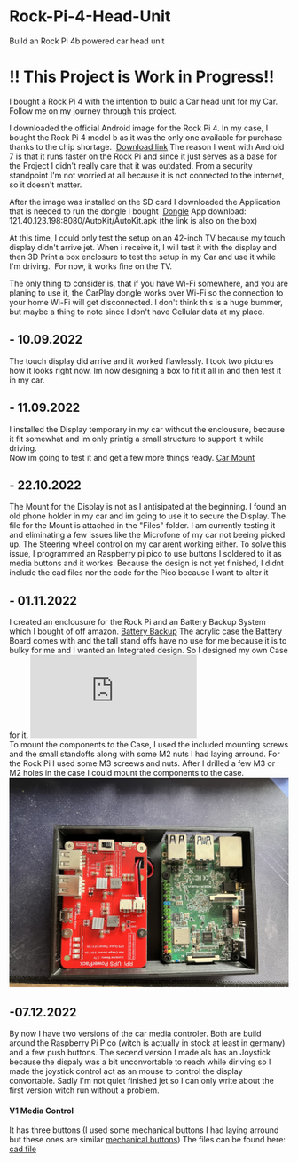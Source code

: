 # Rock-Pi-4-Head-Unit
Build an Rock Pi 4b powered car head unit

# !! This Project is Work in Progress!!

I bought a Rock Pi 4 with the intention to build a Car head unit for my Car. 
Follow me on my journey through this project. 

I downloaded the official Android image for the Rock Pi 4. In my case, I bought the Rock Pi 4 model b as it was the only one available for purchase thanks to the chip shortage. 
[Download link](https://rock.sh/rockpi-android7-download)
The reason I went with Android 7 is that it runs faster on the Rock Pi and since it just serves as a base for the Project I didn't really care that it was outdated. From a security standpoint I'm not worried at all because it is not connected to the internet, so it doesn't matter. 

After the image was installed on the SD card I downloaded the Application that is needed to run the dongle I bought 
[Dongle](ttps://amzn.eu/d/6gC4eBJ)
App download: 121.40.123.198:8080/AutoKit/AutoKit.apk (the link is also on the box)

At this time, I could only test the setup on an 42-inch TV because my touch display didn't arrive jet. When i receive it, I will test it with the display and then 3D Print a box enclosure to test the setup in my Car and use it while I'm driving. 
For now, it works fine on the TV. 

The only thing to consider is, that if you have Wi-Fi somewhere, and you are planing to use it, the CarPlay dongle works over Wi-Fi so the connection to your home Wi-Fi will get disconnected. I don't think this is a huge bummer, but maybe a thing to note since I don't have Cellular data at my place. 

## - 10.09.2022  
The touch display did arrive and it worked flawlessly. 
I took two pictures how it looks right now. 
Im now designing a box to fit it all in and then test it in my car.

## - 11.09.2022
I installed the Display temporary in my car without the enclousure, because it fit somewhat and im only printig a small structure to support it while driving.  
Now im going to test it and get a few more things ready. 
[Car Mount](https://github.com/BasicMacintosher/Rock-Pi-4-Head-Unit/blob/main/Picutres/Car_Mount.jpeg)


## - 22.10.2022  
The Mount for the Display is not as I antisipated at the beginning. 
I found an old phone holder in my car and im going to use it to secure the Display. 
The file for the Mount is attached in the "Files" folder. 
I am currently testing it and eliminating a few issues like the Microfone of my car not beeing picked up. 
The Steering wheel control on my car arent working either. To solve this issue, I programmed an Raspberry pi pico to use buttons I soldered to it as media buttons and it workes. 
Because the design is not yet finished, I didnt include the cad files nor the code for the Pico because I want to alter it 

## - 01.11.2022  
I created an enclousure for the Rock Pi and an Battery Backup System which I bought of off amazon. [Battery Backup](https://www.amazon.de/-/en/gp/product/B07KXRZ779/ref=ppx_yo_dt_b_asin_title_o00_s00?ie=UTF8&psc=1)
The acrylic case the Battery Board comes with and the tall stand offs have no use for me because it is to bulky for me and I wanted an Integrated design. 
So I designed my own Case  for it. 
![Rock Pi 4 case](https://github.com/BasicMacintosher/Rock-Pi-4-Head-Unit/blob/main/Files/Rock_Pi_4_case_with_Battery.step.stl)  
To mount the components to the Case, I used the included mounting screws and the small standoffs along with some M2 nuts I had laying arround. For the Rock Pi I used some M3 screews and nuts.
After I drilled a few M3 or M2 holes in the case I could mount the components to the case. 
![Picutre of the Case](https://github.com/BasicMacintosher/Rock-Pi-4-Head-Unit/blob/main/Picutres/Case_with_Battery.jpeg)

## -07.12.2022
By now I have two versions of the car media controler. Both are build around the Raspberry Pi Pico (witch is actually in stock at least in germany) and a few push buttons. The secend version I made als has an Joystick because the dispaly was a bit unconvortable to reach while diriving so I made the joystick control act as an mouse to control the display convortable. 
Sadly I'm not quiet finished jet so I can only write about the first version witch run without a problem. 
#### V1 Media Control #### 
It has three buttons (I used some mechanical buttons I had laying arround but these ones are similar [mechanical buttons](https://www.amazon.de/-/en/Cherry-Switches-Mechanical-Keyboard-Replacement/dp/B08SK47VDX/ref=dp_prsubs_1?pd_rd_w=9Dfkl&content-id=amzn1.sym.85e12063-5122-4149-bea0-850be1f2d6fb&pf_rd_p=85e12063-5122-4149-bea0-850be1f2d6fb&pf_rd_r=TXTQ65X3V23RKC0E6E2S&pd_rd_wg=DHPxH&pd_rd_r=97320573-eb64-4131-b339-d626eed951cf&pd_rd_i=B08SK47VDX&psc=1)) 
The files can be found here: [cad file](https://github.com/BasicMacintosher/Rock-Pi-4-Head-Unit/blob/main/Files/car_media_control%20v1.stl)
